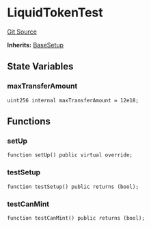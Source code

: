 # LiquidTokenTest
[Git Source](https://github.com/DAObox/fantastic-spork/blob/37171c98e431882ac7150395fb59a9c8f7e87ee4/src/test/PersonalToken.t.sol)

**Inherits:**
[BaseSetup](/src/test/BaseSetup.t.sol/contract.BaseSetup.md)


## State Variables
### maxTransferAmount

```solidity
uint256 internal maxTransferAmount = 12e18;
```


## Functions
### setUp


```solidity
function setUp() public virtual override;
```

### testSetup


```solidity
function testSetup() public returns (bool);
```

### testCanMint


```solidity
function testCanMint() public returns (bool);
```

